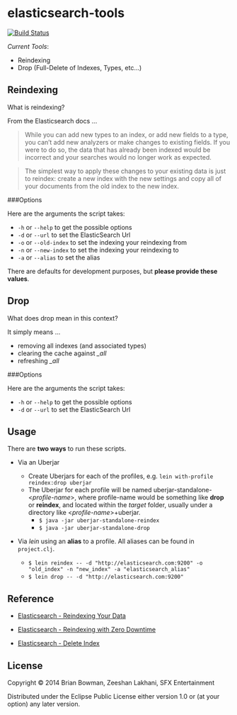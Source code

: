 # elasticsearch-tools

[![Build Status](https://travis-ci.org/sfx/elasticsearch-tools.svg)](https://travis-ci.org/sfx/elasticsearch-tools)

*Current Tools*:

- Reindexing
- Drop (Full-Delete of Indexes, Types, etc...)

## Reindexing

What is reindexing?

From the Elasticsearch docs ...

> While you can add new types to an index, or add new fields to a type, you can’t add new analyzers or make changes to
existing fields. If you were to do so, the data that has already been indexed would be incorrect and your searches would
no longer work as expected.

> The simplest way to apply these changes to your existing data is just to reindex: create a new index with the new
settings and copy all of your documents from the old index to the new index.

###Options

Here are the arguments the script takes:

- `-h` or `--help` to get the possible options
- `-d` or `--url` to set the ElasticSearch Url
- `-o` or `--old-index` to set the indexing your reindexing from
- `-n` or `--new-index` to set the indexing your reindexing to
- `-a` or `--alias` to set the alias

There are defaults for development purposes, but **please provide these values**.

## Drop

What does drop mean in this context?

It simply means ...

- removing all indexes (and associated types)
- clearing the cache against *_all*
- refreshing *_all*

###Options

Here are the arguments the script takes:

- `-h` or `--help` to get the possible options
- `-d` or `--url` to set the ElasticSearch Url

## Usage

There are **two ways** to run these scripts.

- Via an Uberjar

    - Create Uberjars for each of the profiles, e.g. `lein with-profile reindex:drop uberjar`
    - The Uberjar for each profile will be named uberjar-standalone-<*profile-name*>, where profile-name
    would be something like **drop** or **reindex**, and located within the *target* folder, usually
    under a directory like <*profile-name*>+uberjar.
        - `$ java -jar uberjar-standalone-reindex`
        - `$ java -jar uberjar-standalone-drop`

- Via *lein* using an **alias** to a profile. All aliases can be found in `project.clj`.
    - `$ lein reindex -- -d "http://elasticsearch.com:9200" -o "old_index" -n "new_index" -a "elasticsearch_alias"`
    - `$ lein drop -- -d "http://elasticsearch.com:9200"`

## Reference
- [Elasticsearch - Reindexing Your Data](http://www.elasticsearch.org/guide/en/elasticsearch/guide/current/reindex.html)

- [Elasticsearch - Reindexing with Zero Downtime](http://www.elasticsearch.org/blog/changing-mapping-with-zero-downtime/)

- [Elasticsearch - Delete Index](http://www.elasticsearch.org/guide/en/elasticsearch/reference/current/indices-delete-index.html)

## License

Copyright © 2014 Brian Bowman, Zeeshan Lakhani, SFX Entertainment

Distributed under the Eclipse Public License either version 1.0 or (at your option) any later version.

